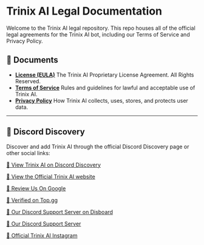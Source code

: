 # Trinix AI Legal Documentation

Welcome to the Trinix AI legal repository. This repo houses all of the official legal agreements for the Trinix AI bot, including our Terms of Service and Privacy Policy.

## 📄 Documents
- **[License (EULA)](legal/LICENSE.txt)**
  The Trinix AI Proprietary License Agreement. All Rights Reserved.  
- **[Terms of Service](legal/terms-of-service.md)**
  Rules and guidelines for lawful and acceptable use of Trinix AI.  
- **[Privacy Policy](legal/privacy-policy.md)** 
  How Trinix AI collects, uses, stores, and protects user data.
  
---

## 📍 Discord Discovery

Discover and add Trinix AI through the official Discord Discovery page or other social links:

[🔗 View Trinix AI on Discord Discovery](https://discord.com/discovery/applications/1332261384490323971)

[🔗 View the Official Trinix AI website](https://trinix.gg/)

[🔗 Review Us On Google](https://g.page/r/CRVWqO0LAjNNEAI/review)

[🔗 Verified on Top.gg](https://top.gg/bot/1332261384490323971?s=0267d8602ea2f)

[🔗 Our Discord Support Server on Disboard](https://disboard.org/server/1363435820488589412)

[🔗 Our Discord Support Server](https://discord.gg/Trinix)

[🔗 Official Trinix AI Instagram](https://www.instagram.com/trinixai/)
